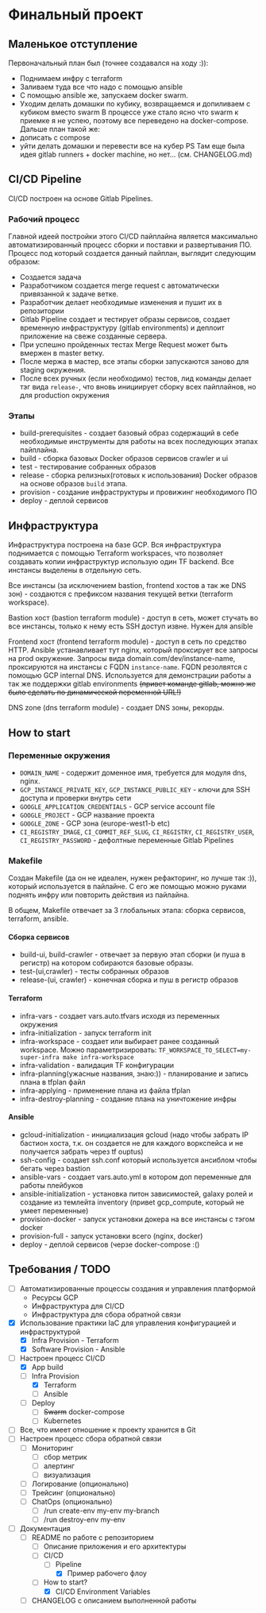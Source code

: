 # Финальный проект

## Маленькое отступление
Первоначальный план был (точнее создавался на ходу :)):
 * Поднимаем инфру с terraform
 * Заливаем туда все что надо с помощью ansible
 * С помощью ansible же, запускаем docker swarm.
 * Уходим делать домашки по кубику, возвращаемся и допиливаем с кубиком вместо swarm
В процессе уже стало ясно что swarm к приемке я не успею, поэтому все переведено на docker-compose. Дальше план такой же:
 * дописать с compose
 * уйти делать домашки и перевести все на кубер
PS Там еще была идея gitlab runners + docker machine, но нет... (см. CHANGELOG.md)

## CI/CD Pipeline
CI/CD построен на основе Gitlab Pipelines.

### Рабочий процесс
Главной идеей постройки этого CI/CD пайплайна является максимально автоматизированный процесс сборки и поставки и развертывания ПО. Процесс под который создается данный пайплан, выглядит следующим образом:
 * Создается задача
 * Разработчиком создается merge request с автоматически привязанной к задаче ветке.
 * Разработчик делает необходимые изменения и пушит их в репозитории
 * Gitlab Pipeline создает и тестирует образы сервисов, создает временную инфраструктуру (gitlab environments) и деплоит приложение на свеже созданные сервера.
 * При успешно пройденных тестах Merge Request может быть вмержен в master ветку.
 * После мержа в мастер, все этапы сборки запускаются заново для staging окружения.
 * После всех ручных (если необходимо) тестов, лид команды делает тэг вида `release-`, что вновь инициирует сборку всех пайплайнов, но для production окружения

### Этапы
 * build-prerequisites - создает базовый образ содержащий в себе необходимые инструменты для работы на всех последующих этапах пайплайна.
 * build - сборка базовых Docker образов сервисов crawler и ui
 * test - тестирование собранных образов
 * release - сборка релизных(готовых к использования) Docker образов на основе образов `build` этапа.
 * provision - создание инфраструктуры и провижинг необходимого ПО
 * deploy - деплой сервисов


## Инфраструктура
Инфраструктура построена на базе GCP. Вся инфраструктура поднимается с помощью Terraform workspaces, что позволяет создавать копии инфраструктур использую один TF backend. Все инстансы выделены в отдельную сеть.

Все инстансы (за исключением bastion, frontend хостов а так же DNS зон) - создаются с префиксом названия текущей ветки (terraform workspace).

Bastion хост (bastion terraform module) - доступ в сеть, может стучать во все инстансы, только к нему есть SSH доступ извне. Нужен для ansible

Frontend хост (frontend terraform module) - доступ в сеть по средство HTTP. Ansible устанавливает тут nginx, который проксирует все запросы на prod окружение. Запросы вида domain.com/dev/instance-name, проксируются на инстансы с FQDN `instance-name`. FQDN резолвятся с помощью GCP internal DNS. Используется для демонстрации работы а так же поддержки gitlab environments ~~(привет команде gitlab, можно же было сделать по динамической переменной URL!)~~

DNS zone (dns terraform module) - создает DNS зоны, рекорды.

## How to start
### Переменные окружения
 * `DOMAIN_NAME` - содержит доменное имя, требуется для модуля dns, nginx.
 * `GCP_INSTANCE_PRIVATE_KEY`, `GCP_INSTANCE_PUBLIC_KEY` - ключи для SSH доступа и проверки внутрь сети
 * `GOOGLE_APPLICATION_CREDENTIALS` - GCP service account file
 * `GOOGLE_PROJECT` - GCP название проекта
 * `GOOGLE_ZONE` - GCP зона (europe-west1-b etc)
 * `CI_REGISTRY_IMAGE`, `CI_COMMIT_REF_SLUG`, `CI_REGISTRY`, `CI_REGISTRY_USER`, `CI_REGISTRY_PASSWORD` - дефолтные переменные Gitlab Pipelines

### Makefile
Создан Makefile (да он не идеален, нужен рефакторинг, но лучше так :)), который используется в пайлайне. С его же помощью можно руками поднять инфру или повторить действия из пайлайна.

В общем, Makefile отвечает за 3 глобальных этапа: сборка сервисов, terraform, ansible.

#### Сборка сервисов
 * build-ui, build-crawler - отвечает за первую этап сборки (и пуша в регистр) на котором собираются базовые образы.
 * test-(ui,crawler) - тесты собранных образов
 * release-(ui, crawler) - конечная сборка и пуш в регистр образов

#### Terraform
 * infra-vars - создает vars.auto.tfvars исходя из переменных окружения
 * infra-initialization - запуск terraform init
 * infra-workspace - создает или выбирает ранее созданный workspace. Можно параметризировать: `TF_WORKSPACE_TO_SELECT=my-super-infra make infra-workspace`
 * infra-validation - валидация TF конфигурации
 * infra-planning(ужасные названия, знаю:)) - планирование и запись плана в tfplan файл
 * infra-applying - применение плана из файла tfplan
 * infra-destroy-planning - создание плана на уничтожение инфры

#### Ansible
 * gcloud-initialization - инициализация gcloud (надо чтобы забрать IP бастион хоста, т.к. он создается не для каждого воркспейса и не получается забрать через tf ouptus)
 * ssh-config - создает ssh.conf который используется ансиблом чтобы бегать через bastion
 * ansible-vars - создает vars.auto.yml в котором доп переменные для работы плейбуков
 * ansible-initialization - установка питон зависимостей, galaxy ролей и создание из темлейта inventory (привеt gcp_compute, который не умеет переменные)
 * provision-docker - запуск установки докера на все инстансы с тэгом docker
 * provision-full - запуск установки всего (nginx, docker)
 * deploy - деплой сервисов (черзе docker-compose :()

## Требования / TODO
 - [ ] Автоматизированные процессы создания и управления платформой
     * Ресурсы GCP
     * Инфраструктура для CI/CD
     * Инфраструктура для сбора обратной связи
 - [x] Использование практики IaC для управления конфигурацией и инфраструктурой
     - [x] Infra Provision - Terraform
     - [x] Software Provision - Ansible
 - [ ] Настроен процесс CI/CD
     - [x] App build
     - [ ] Infra Provision
         - [x] Terraform
         - [ ] Ansible
     - [ ] Deploy
         - [ ] ~~Swarm~~ docker-compose
         - [ ] Kubernetes
 - [ ] Все, что имеет отношение к проекту хранится в Git
 - [ ] Настроен процесс сбора обратной связи
     - [ ] Мониторинг
         - [ ] сбор метрик
         - [ ] алертинг
         - [ ] визуализация
     - [ ] Логирование (опционально)
     - [ ] Трейсинг (опционально)
     - [ ] ChatOps (опционально)
         - [ ] /run create-env my-env my-branch
         - [ ] /run destroy-env my-env
 - [ ] Документация
     - [ ] README по работе с репозиторием
         - [ ] Описание приложения и его архитектуры
         - [ ] CI/CD
             - [ ] Pipeline
                 - [x] Пример рабочего флоу
         - [ ] How to start?
             - [x] CI/CD Environment Variables
     - [ ] CHANGELOG с описанием выполненной работы
